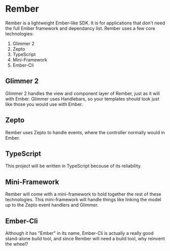 # Rember

Rember is a lightweight Ember-like SDK. It is for applications that
don't need the full Ember framework and dependancy list.
Rember uses a few core technologies:

1. Glimmer 2
2. Zepto
3. TypeScript
4. Mini-Framework
5. Ember-Cli

## Glimmer 2

Glimmer 2 handles the view and component layer of Rember, just as it
will with Ember. Glimmer uses Handlebars, so your templates should
look just like those you would use with Ember.

## Zepto

Rember uses Zepto to handle events, where the controller normally
would in Ember.

## TypeScript

This project will be written in TypeScript becouse of its reliability.

## Mini-Framework

Rember will come with a mini-framework to hold together the rest of
these technologies. This mini-framework will handle things like
linking the model up to the Zepto event handlers and Glimmer.

## Ember-Cli

Although it has "Ember" in its name, Ember-Cli is actually a really
good stand-alone build tool, and since Rember will need a build tool,
why reinvent the wheel?
